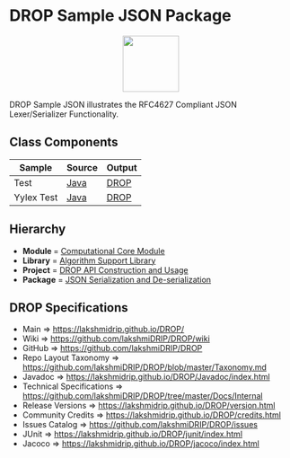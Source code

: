 # DROP Sample JSON Package

<p align="center"><img src="https://github.com/lakshmiDRIP/DROP/blob/master/DRIP_Logo.gif?raw=true" width="100"></p>

DROP Sample JSON illustrates the RFC4627 Compliant JSON Lexer/Serializer Functionality.


## Class Components

 |     Sample     | Source | Output |
 |----------------|--------|--------|
 | Test | [Java](https://github.com/lakshmiDRIP/DROP/tree/master/src/main/java/org/drip/sample/json/Test.java) | [DROP](https://github.com/lakshmiDRIP/DROP/blob/master/drop/org/drip/sample/json/Test.drop) |
 | Yylex Test | [Java](https://github.com/lakshmiDRIP/DROP/tree/master/src/main/java/org/drip/sample/json/YylexTest.java) | [DROP](https://github.com/lakshmiDRIP/DROP/blob/master/drop/org/drip/sample/json/YylexTest.drop) |


## Hierarchy

 <ul>
	<li><b>Module </b> = <a href = "https://github.com/lakshmiDRIP/DROP/tree/master/ComputationalCore.md">Computational Core Module</a></li>
	<li><b>Library</b> = <a href = "https://github.com/lakshmiDRIP/DROP/tree/master/AlgorithmSupportLibrary.md">Algorithm Support Library</a></li>
	<li><b>Project</b> = <a href = "https://github.com/lakshmiDRIP/DROP/tree/master/src/main/java/org/drip/sample/README.md">DROP API Construction and Usage</a></li>
	<li><b>Package</b> = <a href = "https://github.com/lakshmiDRIP/DROP/tree/master/src/main/java/org/drip/sample/json/README.md">JSON Serialization and De-serialization</a></li>
 </ul>


## DROP Specifications

 * Main                     => https://lakshmidrip.github.io/DROP/
 * Wiki                     => https://github.com/lakshmiDRIP/DROP/wiki
 * GitHub                   => https://github.com/lakshmiDRIP/DROP
 * Repo Layout Taxonomy     => https://github.com/lakshmiDRIP/DROP/blob/master/Taxonomy.md
 * Javadoc                  => https://lakshmidrip.github.io/DROP/Javadoc/index.html
 * Technical Specifications => https://github.com/lakshmiDRIP/DROP/tree/master/Docs/Internal
 * Release Versions         => https://lakshmidrip.github.io/DROP/version.html
 * Community Credits        => https://lakshmidrip.github.io/DROP/credits.html
 * Issues Catalog           => https://github.com/lakshmiDRIP/DROP/issues
 * JUnit                    => https://lakshmidrip.github.io/DROP/junit/index.html
 * Jacoco                   => https://lakshmidrip.github.io/DROP/jacoco/index.html
